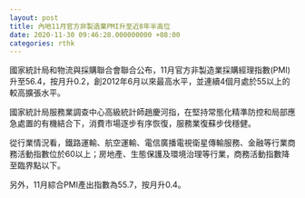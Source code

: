 ```yaml
---
layout: post
title: 內地11月官方非製造業PMI升至近8年半高位
date: 2020-11-30 09:46:28.000000000 +08:00
categories: rthk
---
```


國家統計局和物流與採購聯合會聯合公布，11月官方非製造業採購經理指數(PMI)升至56.4，按月升0.2，創2012年6月以來最高水平，並連續4個月處於55以上的較高擴張水平。

國家統計局服務業調查中心高級統計師趙慶河指，在堅持常態化精準防控和局部應急處置的有機結合下，消費市場逐步有序恢復，服務業復蘇步伐穩健。

從行業情況看，鐵路運輸、航空運輸、電信廣播電視衛星傳輸服務、金融等行業商務活動指數位於60以上；房地產、生態保護及環境治理等行業，商務活動指數降至臨界點以下。 

另外，11月綜合PMI產出指數為55.7，按月升0.4。
